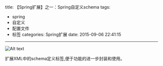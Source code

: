title: 【Spring扩展】之一：Spring自定义schema
tags:
  - spring
  - 自定义
  - 配置文件
  - 标签
categories: Spring扩展
date: 2015-09-06 22:41:15
---
![Alt text](/img/xml.png "xml")

扩展XML中的schema定义标签,便于功能的进一步封装和使用。
<!--more-->